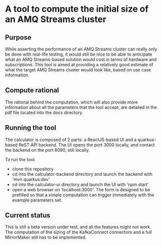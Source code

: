 # A tool to compute the initial size of an AMQ Streams cluster


## Purpose
While asserting the performance of an AMQ Streams cluster can really only be done with real-life testing, it would still be nice to be able to anticipate what an AMQ Streams-based solution would cost in terms of hardware and subscriptions.
This tool is aimed at providing a relatively good estimate of what the target AMQ Streams cluster would look like, based on use case information.


## Compute rational
The rational behind the computation, which will also provide more information about all the parameters that the tool accept, are detailed in the pdf file located into the docs directory.


## Running the tool

The calculator is composed of 2 parts: a ReactJS-based UI and a quarkus-based ReST API backend.
The UI opens the port 3000 locally, and contact the backend on the port 8090, still locally.

To run the tool:
- clone this repository
- cd into the calculator-backend directory and launch the backend with 'mvn quarkus:dev'
- cd into the calculator-ui directory and launch the UI with 'npm start'
- open a web browser on 'localhost:3000'.  The form is designed to be prefilled so that a simple computation can trigger immediately with the example parameters set.

## Current status
This is still a beta version under test, and all the features might not work.
The computation of the sizing of the KafkaConnect connectors and a full MirrorMaker still has to be implemented.

